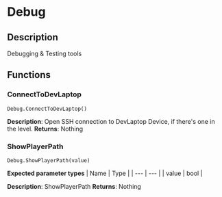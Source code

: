 # Debug
## Description
Debugging & Testing tools
## Functions
### ConnectToDevLaptop
```
Debug.ConnectToDevLaptop()
```
**Description**: Open SSH connection to DevLaptop Device, if there's one in the level.
**Returns**: Nothing
### ShowPlayerPath
```
Debug.ShowPlayerPath(value)
```
**Expected parameter types**
| Name | Type |
| --- | --- |
| value | bool |

**Description**: ShowPlayerPath
**Returns**: Nothing